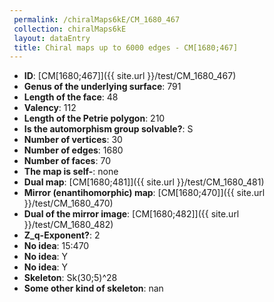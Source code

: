 ```yaml
--- 
 permalink: /chiralMaps6kE/CM_1680_467 
 collection: chiralMaps6kE
 layout: dataEntry
 title: Chiral maps up to 6000 edges - CM[1680;467]
---
```


- **ID**: [CM[1680;467]]({{ site.url }}/test/CM_1680_467)
- **Genus of the underlying surface**: 791
- **Length of the face**: 48
- **Valency**: 112
- **Length of the Petrie polygon**: 210
- **Is the automorphism group solvable?**: S
- **Number of vertices**: 30
- **Number of edges**: 1680
- **Number of faces**: 70
- **The map is self-**: none
- **Dual map**: [CM[1680;481]]({{ site.url }}/test/CM_1680_481)
- **Mirror (enantihomorphic) map**: [CM[1680;470]]({{ site.url }}/test/CM_1680_470)
- **Dual of the mirror image**: [CM[1680;482]]({{ site.url }}/test/CM_1680_482)
- **Z_q-Exponent?**: 2
- **No idea**:  15:470
- **No idea**: Y
- **No idea**: Y
- **Skeleton**: Sk(30;5)^28
- **Some other kind of skeleton**: nan
